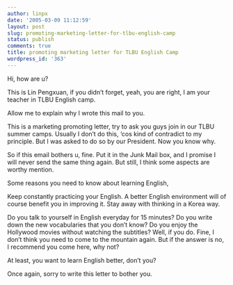 ```yaml
---
author: linpx
date: '2005-03-09 11:12:59'
layout: post
slug: promoting-marketing-letter-for-tlbu-english-camp
status: publish
comments: true
title: promoting marketing letter for TLBU English Camp
wordpress_id: '363'
---
```


Hi, how are u?

This is Lin Pengxuan, if you didn’t forget, yeah, you are right, I am your
teacher in TLBU English camp.

Allow me to explain why I wrote this mail to you.

This is a marketing promoting letter, try to ask you guys join in our TLBU
summer camps. Usually I don’t do this, ‘cos kind of contradict to my
principle. But I was asked to do so by our President. Now you know why.

So if this email bothers u, fine. Put it in the Junk Mail box, and I promise I
will never send the same thing again. But still, I think some aspects are
worthy mention.

Some reasons you need to know about learning English,

Keep constantly practicing your English. A better English environment will of
course benefit you in improving it. Stay away with thinking in a Korea way.

Do you talk to yourself in English everyday for 15 minutes? Do you write down
the new vocabularies that you don’t know? Do you enjoy the Hollywood movies
without watching the subtitles? Well, if you do. Fine, I don’t think you need
to come to the mountain again. But if the answer is no, I recommend you come
here, why not?

At least, you want to learn English better, don’t you?

Once again, sorry to write this letter to bother you.

